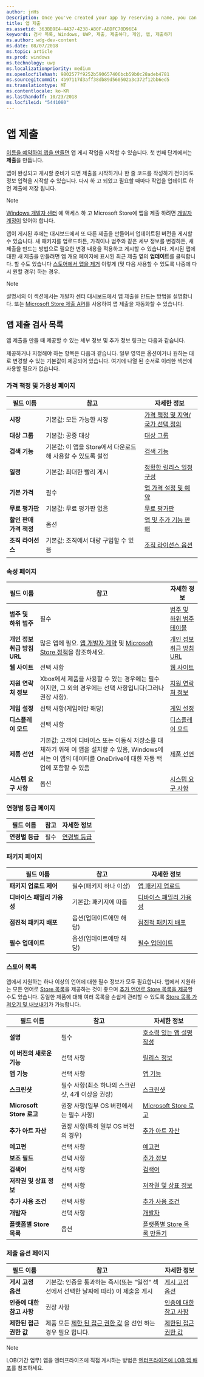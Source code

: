```yaml
---
author: jnHs
Description: Once you've created your app by reserving a name, you can start working on getting it published. The first step is to create a submission.
title: 앱 제출
ms.assetid: 363BB9E4-4437-4238-A80F-ABDFC70D96E4
keywords: 검사 목록, Windows, UWP, 제출, 제출하다, 게임, 앱, 제출하기
ms.author: wdg-dev-content
ms.date: 08/07/2018
ms.topic: article
ms.prod: windows
ms.technology: uwp
ms.localizationpriority: medium
ms.openlocfilehash: 9802577f9252b590657406bcb59b0c28adeb4781
ms.sourcegitcommit: 4b97117d3aff38db89d560502a3c372f12bb6ed5
ms.translationtype: MT
ms.contentlocale: ko-KR
ms.lasthandoff: 10/23/2018
ms.locfileid: "5441080"
---
```

# <a name="app-submissions"></a>앱 제출


[이름을 예약하여 앱을 만들면](create-your-app-by-reserving-a-name.md) 앱 게시 작업을 시작할 수 있습니다. 첫 번째 단계에서는 **제출**을 만듭니다.

앱이 완성되고 게시할 준비가 되면 제출을 시작하거나 한 줄 코드를 작성하기 전이라도 정보 입력을 시작할 수 있습니다. 다시 하 고 되었고 필요할 때마다 작업을 업데이트 하면 제출에 저장 됩니다.

> [!NOTE]
> [Windows 개발자 센터](https://partner.microsoft.com/dashboard) 에 액세스 하 고 Microsoft Store에 앱을 제출 하려면 [개발자 계정이](http://go.microsoft.com/fwlink/p/?LinkId=615100) 있어야 합니다.

앱이 게시된 후에는 대시보드에서 또 다른 제출을 만들어서 업데이트된 버전을 게시할 수 있습니다. 새 패키지를 업로드하든, 가격이나 범주와 같은 세부 정보를 변경하든, 새 제출을 만드는 방법으로 필요한 변경 내용을 적용하고 게시할 수 있습니다. 게시된 앱에 대한 새 제출을 만들려면 앱 개요 페이지에 표시된 최근 제출 옆의 **업데이트**를 클릭합니다. 할 수도 있습니다 [스토어에서 앱을 제거](guidance-for-app-package-management.md#removing-an-app-from-the-store) 이렇게 (및 다음 사용할 수 있도록 나중에 다시 원할 경우) 하는 경우.

> [!NOTE]
> 설명서의 이 섹션에서는 개발자 센터 대시보드에서 앱 제출을 만드는 방법을 설명합니다. 또는 [Microsoft Store 제출 API](../monetize/create-and-manage-submissions-using-windows-store-services.md)를 사용하여 앱 제출을 자동화할 수 있습니다.

## <a name="app-submission-checklist"></a>앱 제출 검사 목록

앱 제출을 만들 때 제공할 수 있는 세부 정보 및 추가 정보 링크는 다음과 같습니다.

제공하거나 지정해야 하는 항목은 다음과 같습니다. 일부 영역은 옵션이거나 원하는 대로 변경할 수 있는 기본값이 제공되어 있습니다. 여기에 나열 된 순서로 이러한 섹션에 사용할 필요가 없습니다.

### <a name="pricing-and-availability-page"></a>가격 책정 및 가용성 페이지
| 필드 이름                    | 참고                                       | 자세한 정보                                                             |
|-------------------------------|---------------------------------------------|---------------------------------------------------------------------------|
| **시장**                   | 기본값: 모든 가능한 시장  | [가격 책정 및 지역/국가 선택 정의](define-pricing-and-market-selection.md)         |
| **대상 그룹**                | 기본값: 공중 대상 | [대상 그룹](choose-visibility-options.md#audience) |
| **검색 기능**                | 기본값: 이 앱을 Store에서 다운로드해 사용할 수 있도록 설정 | [검색 기능](choose-visibility-options.md#discoverability) |
| **일정**                  | 기본값: 최대한 빨리 게시        | [정확한 릴리스 일정 구성](configure-precise-release-scheduling.md) |
| **기본 가격**                | 필수                                    | [앱 가격 설정 및 예약](set-and-schedule-app-pricing.md)              |
| **무료 평가판**                | 기본값: 무료 평가판 없음                      | [무료 평가판](set-app-pricing-and-availability.md#free-trial)              |
| **할인 판매 가격 책정**              | 옵션                                    | [앱 및 추가 기능 판매](put-apps-and-add-ons-on-sale.md)           |
| **조직 라이선스**    | 기본값: 조직에서 대량 구입할 수 있음 | [조직 라이선스 옵션](organizational-licensing.md)        |
      |


### <a name="properties-page"></a>속성 페이지

| 필드 이름                    | 참고                                       | 자세한 정보                                                             |
|-------------------------------|---------------------------------------------|---------------------------------------------------------------------------|
| **범주 및 하위 범주**  | 필수                                    | [범주 및 하위 범주 테이블](category-and-subcategory-table.md)       |
| **개인 정보 취급 방침 URL**            | 많은 앱에 필요. [앱 개발자 계약](https://docs.microsoft.com/legal/windows/agreements/app-developer-agreement) 및 [Microsoft Store 정책](https://docs.microsoft.com/en-us/legal/windows/agreements/store-policies#105-personal-information)을 참조하세요. | [개인 정보 취급 방침 URL](enter-app-properties.md#privacy-policy-url)        |
| **웹 사이트**                   | 선택 사항                                    | [웹 사이트](enter-app-properties.md#website)                   |
| **지원 연락처 정보**      | Xbox에서 제품을 사용할 수 있는 경우에는 필수이지만, 그 외의 경우에는 선택 사항입니다(그러나 권장 사항).                                   | [지원 연락처 정보](enter-app-properties.md#support-contact-info)              |
| **게임 설정**             | 선택 사항(게임에만 해당)         | [게임 설정](enter-app-properties.md#game-settings) |
| **디스플레이 모드**             | 선택 사항                   | [디스플레이 모드](enter-app-properties.md#display-mode) |
| **제품 선언**          | 기본값: 고객이 디바이스 또는 이동식 저장소를 대체하기 위해 이 앱을 설치할 수 있음, Windows에서는 이 앱의 데이터를 OneDrive에 대한 자동 백업에 포함할 수 있음 | [제품 선언](app-declarations.md) |
| **시스템 요구 사항**      | 옵션                                    | [시스템 요구 사항](enter-app-properties.md#system-requirements)      |

<span/>

### <a name="age-ratings-page"></a>연령별 등급 페이지

| 필드 이름                    | 참고                                       | 자세한 정보                          |
|-------------------------------|---------------------------------------------|----------------------------------------|
| **연령별 등급**               | 필수                                    | [연령별 등급](age-ratings.md)          |

<span/>

### <a name="packages-page"></a>패키지 페이지

| 필드 이름                    | 참고                                  | 자세한 정보                          |
|-------------------------------|----------------------------------------|----------------------------------------|
| **패키지 업로드 제어**    | 필수(패키지 하나 이상)        | [앱 패키지 업로드](upload-app-packages.md) |
| **디바이스 패밀리 가용성** | 기본값: 패키지에 따름       | [디바이스 패밀리 가용성](device-family-availability.md) |
| **점진적 패키지 배포**   | 옵션(업데이트에만 해당)            | [점진적 패키지 배포](gradual-package-rollout.md) |
| **필수 업데이트**          | 옵션(업데이트에만 해당)            | [필수 업데이트](upload-app-packages.md#mandatory-update)


### <a name="store-listings"></a>스토어 목록

앱에서 지원하는 하나 이상의 언어에 대한 필수 정보가 모두 필요합니다. 앱에서 지원하는 모든 언어로 [Store 목록](create-app-store-listings.md)을 제공하는 것이 좋으며 [추가 언어로 Store 목록을 제공](create-app-store-listings.md#store-listing-languages)할 수도 있습니다. 동일한 제품에 대해 여러 목록을 손쉽게 관리할 수 있도록 [Store 목록 가져오기 및 내보내기](import-and-export-store-listings.md)가 가능합니다.

| 필드 이름                    | 참고                                       | 자세한 정보                                                     |
|-------------------------------|---------------------------------------------|-------------------------------------------------------------------|
| **설명**               | 필수                                    | [호소력 있는 앱 설명 작성](write-a-great-app-description.md) |
| **이 버전의 새로운 기능**   | 선택 사항                                 | [릴리스 정보](create-app-store-listings.md#whats-new-in-this-version)       |
| **앱 기능**              | 선택 사항                                    | [앱 기능](create-app-store-listings.md#app-features)         |
| **스크린샷**               | 필수 사항(최소 하나의 스크린샷, 4개 이상을 권장)          | [스크린샷](app-screenshots-and-images.md#screenshots)          |
| **Microsoft Store 로고**               | 권장 사항(일부 OS 버전에서는 필수 사항) | [Microsoft Store 로고](app-screenshots-and-images.md#store-logos)             |
| **추가 아트 자산**     | 권장 사항(특히 일부 OS 버전의 경우)         | [추가 아트 자산](app-screenshots-and-images.md#additional-art-assets) |
| **예고편**                  | 선택 사항                                    | [예고편](app-screenshots-and-images.md#trailers)                | 
| **보조 필드**  | 선택 사항                                    | [추가 정보](create-app-store-listings.md#supplemental-fields) 
| **검색어**              | 선택 사항                                    | [검색어](create-app-store-listings.md#search-terms)         |
| **저작권 및 상표 정보** | 선택 사항                                 | [저작권 및 상표 정보](create-app-store-listings.md#copyright-and-trademark-info) |
| **추가 사용 조건**  | 선택 사항                                    | [추가 사용 조건](create-app-store-listings.md#additional-license-terms) |
| **개발자**              | 선택 사항                                    | [개발자](create-app-store-listings.md#developed-by)                   |
| **플랫폼별 Store 목록** | 옵션                               | [플랫폼별 Store 목록 만들기](create-platform-specific-store-listings.md)  |

<span/>

### <a name="submission-options-page"></a>제출 옵션 페이지

| 필드 이름                    | 참고                                       | 자세한 정보                                                     |
|-------------------------------|---------------------------------------------|-------------------------------------------------------------------|
| **게시 고정 옵션**     | 기본값: 인증을 통과하는 즉시(또는 "일정" 섹션에서 선택한 날짜에 따라) 이 제출을 게시      | [게시 고정 옵션](manage-submission-options.md#publishing-hold-options)    
| **인증에 대한 참고 사항**     | 권장 사항          | [인증에 대한 참고 사항](notes-for-certification.md)             |
| **제한된 접근 권한 값**     | 제품 모든 [제한 된 접근 권한 값](../packaging/app-capability-declarations.md#restricted-capabilities) 을 선언 하는 경우 필요 합니다.    | [제한된 접근 권한 값](manage-submission-options.md#publishing-hold-options)       

<span/>

> [!NOTE]
> LOB(기간 업무) 앱을 엔터프라이즈에 직접 게시하는 방법은 [엔터프라이즈에 LOB 앱 배포](distribute-lob-apps-to-enterprises.md)를 참조하세요.
